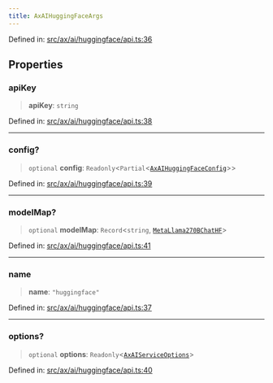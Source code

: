 ```yaml
---
title: AxAIHuggingFaceArgs
---
```


Defined in: [src/ax/ai/huggingface/api.ts:36](#apidocs/httpsgithubcomax-llmaxblob3b79ada8d723949fcd8a76c2b6f48cf69d8394f8srcaxaihuggingfaceapitsl36)

## Properties

<a id="apiKey"></a>

### apiKey

> **apiKey**: `string`

Defined in: [src/ax/ai/huggingface/api.ts:38](#apidocs/httpsgithubcomax-llmaxblob3b79ada8d723949fcd8a76c2b6f48cf69d8394f8srcaxaihuggingfaceapitsl38)

***

<a id="config"></a>

### config?

> `optional` **config**: `Readonly`\<`Partial`\<[`AxAIHuggingFaceConfig`](#apidocs/typealiasaxaihuggingfaceconfig)\>\>

Defined in: [src/ax/ai/huggingface/api.ts:39](#apidocs/httpsgithubcomax-llmaxblob3b79ada8d723949fcd8a76c2b6f48cf69d8394f8srcaxaihuggingfaceapitsl39)

***

<a id="modelMap"></a>

### modelMap?

> `optional` **modelMap**: `Record`\<`string`, [`MetaLlama270BChatHF`](#apidocs/enumerationaxaihuggingfacemodelmdmetallama270bchathf)\>

Defined in: [src/ax/ai/huggingface/api.ts:41](#apidocs/httpsgithubcomax-llmaxblob3b79ada8d723949fcd8a76c2b6f48cf69d8394f8srcaxaihuggingfaceapitsl41)

***

<a id="name"></a>

### name

> **name**: `"huggingface"`

Defined in: [src/ax/ai/huggingface/api.ts:37](#apidocs/httpsgithubcomax-llmaxblob3b79ada8d723949fcd8a76c2b6f48cf69d8394f8srcaxaihuggingfaceapitsl37)

***

<a id="options"></a>

### options?

> `optional` **options**: `Readonly`\<[`AxAIServiceOptions`](#apidocs/typealiasaxaiserviceoptions)\>

Defined in: [src/ax/ai/huggingface/api.ts:40](#apidocs/httpsgithubcomax-llmaxblob3b79ada8d723949fcd8a76c2b6f48cf69d8394f8srcaxaihuggingfaceapitsl40)
